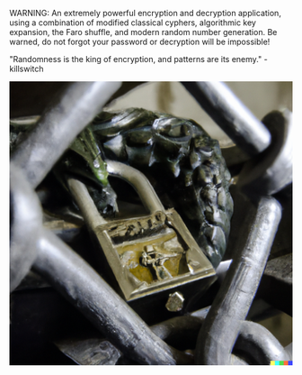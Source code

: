 WARNING: An extremely powerful encryption and decryption application, using a combination of modified classical cyphers, algorithmic key expansion, the Faro shuffle, and modern random number generation. Be warned, do not forgot your password or decryption will be impossible!

"Randomness is the king of encryption, and patterns are its enemy." -killswitch


![Alt text](/DragonCrypt.png)
